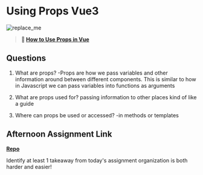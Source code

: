 # Using Props Vue3

![replace_me](https://codeworks.blob.core.windows.net/public/assets/img/illustrations/placeholder.svg)

> **📖 [How to Use Props in Vue](https://codeworksacademy.com/fs-student-guide/resources/wk6/02-Props)**

## Questions

1. What are props?
   -Props are how we pass variables and other information around between different components. This is similar to how in Javascript we can pass variables into functions as arguments

2. What are props used for?
   passing information to other places kind of like a guide

3. Where can props be used or accessed?
   -in methods or templates

## Afternoon Assignment Link

**[Repo](https://github.com/daniel-le97/gifted-vue)**

Identify at least 1 takeaway from today's assignment
organization is both harder and easier!

